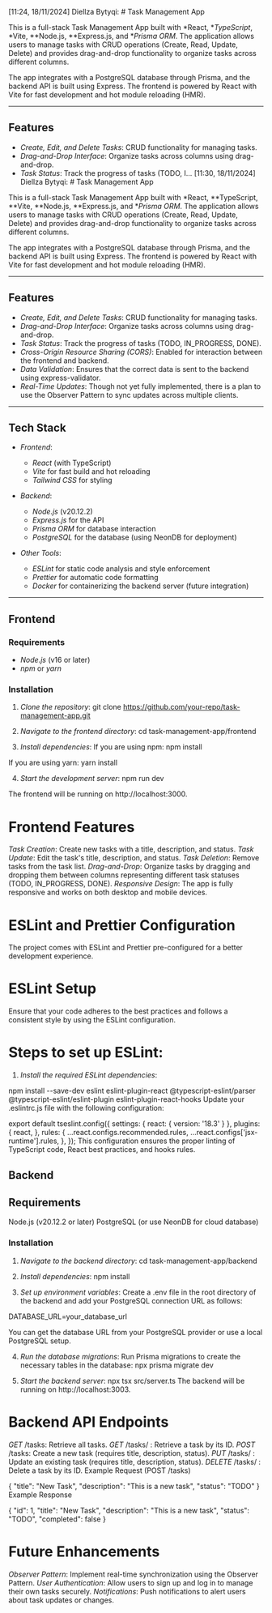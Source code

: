 [11:24, 18/11/2024] Diellza Bytyqi: # Task Management App

This is a full-stack Task Management App built with *React, **TypeScript*, 
*Vite, **Node.js, **Express.js, and **Prisma ORM*.
 The application allows users to manage tasks with CRUD operations 
 (Create, Read, Update, Delete) and provides drag-and-drop functionality
  to organize tasks across different columns.

The app integrates with a PostgreSQL database through Prisma, and the backend API 
is built using Express.
 The frontend is powered by React with Vite for fast development and hot module 
 reloading (HMR).

---

## Features

- *Create, Edit, and Delete Tasks*: CRUD functionality for managing tasks.
- *Drag-and-Drop Interface*: Organize tasks across columns using drag-and-drop.
- *Task Status*: Track the progress of tasks (TODO, I…
[11:30, 18/11/2024] Diellza Bytyqi: # Task Management App

This is a full-stack Task Management App built with *React, **TypeScript, **Vite, **Node.js, **Express.js, and **Prisma ORM*. The application allows users to manage tasks with CRUD operations (Create, Read, Update, Delete) and provides drag-and-drop functionality to organize tasks across different columns.

The app integrates with a PostgreSQL database through Prisma, and the backend API is built using Express. The frontend is powered by React with Vite for fast development and hot module reloading (HMR).

---

## Features

- *Create, Edit, and Delete Tasks*: CRUD functionality for managing tasks.
- *Drag-and-Drop Interface*: Organize tasks across columns using drag-and-drop.
- *Task Status*: Track the progress of tasks (TODO, IN_PROGRESS, DONE).
- *Cross-Origin Resource Sharing (CORS)*: Enabled for interaction between the frontend and backend.
- *Data Validation*: Ensures that the correct data is sent to the backend using express-validator.
- *Real-Time Updates*: Though not yet fully implemented, there is a plan to use the Observer Pattern to sync updates across multiple clients.

---

## Tech Stack

- *Frontend*:
  - *React* (with TypeScript)
  - *Vite* for fast build and hot reloading
  - *Tailwind CSS* for styling

- *Backend*:
  - *Node.js* (v20.12.2)
  - *Express.js* for the API
  - *Prisma ORM* for database interaction
  - *PostgreSQL* for the database (using NeonDB for deployment)

- *Other Tools*:
  - *ESLint* for static code analysis and style enforcement
  - *Prettier* for automatic code formatting
  - *Docker* for containerizing the backend server (future integration)

---

## Frontend

### Requirements

- *Node.js* (v16 or later)
- *npm* or *yarn*

### Installation

1. *Clone the repository*:
git clone https://github.com/your-repo/task-management-app.git

2. *Navigate to the frontend directory*:
cd task-management-app/frontend

3. *Install dependencies*:
If you are using npm:
npm install

If you are using yarn:
yarn install

4. *Start the development server*:
npm run dev

The frontend will be running on http://localhost:3000.

# Frontend Features
*Task Creation*: Create new tasks with a title, description, and status.
*Task Update*: Edit the task's title, description, and status.
*Task Deletion*: Remove tasks from the task list.
*Drag-and-Drop*: Organize tasks by dragging and dropping them between columns representing different task statuses (TODO, IN_PROGRESS, DONE).
*Responsive Design*: The app is fully responsive and works on both desktop and mobile devices.

# ESLint and Prettier Configuration
The project comes with ESLint and Prettier pre-configured for a better development experience.

# ESLint Setup
Ensure that your code adheres to the best practices and follows a consistent style by using the ESLint configuration.

# Steps to set up ESLint:

1. *Install the required ESLint dependencies*:

npm install --save-dev eslint eslint-plugin-react @typescript-eslint/parser @typescript-eslint/eslint-plugin eslint-plugin-react-hooks
Update your .eslintrc.js file with the following configuration:


export default tseslint.config({
  settings: { react: { version: '18.3' } },
  plugins: {
    react,
  },
  rules: {
    ...react.configs.recommended.rules,
    ...react.configs['jsx-runtime'].rules,
  },
});
This configuration ensures the proper linting of TypeScript code, React best practices, and hooks rules.

## Backend

## Requirements

Node.js (v20.12.2 or later)
PostgreSQL (or use NeonDB for cloud database)

### Installation
1. *Navigate to the backend directory*:
cd task-management-app/backend

2. *Install dependencies*:
npm install

3. *Set up environment variables*:
Create a .env file in the root directory of the backend and add your PostgreSQL connection URL as follows:

DATABASE_URL=your_database_url

You can get the database URL from your PostgreSQL provider or use a local PostgreSQL setup.

4. *Run the database migrations*:
Run Prisma migrations to create the necessary tables in the database:
npx prisma migrate dev

5. *Start the backend server*:
npx tsx src/server.ts
The backend will be running on http://localhost:3003.

# Backend API Endpoints
*GET* /tasks: Retrieve all tasks.
*GET* /tasks/
: Retrieve a task by its ID.
*POST* /tasks: Create a new task (requires title, description, status).
*PUT* /tasks/
: Update an existing task (requires title, description, status).
*DELETE* /tasks/
: Delete a task by its ID.
Example Request (POST /tasks)

{
  "title": "New Task",
  "description": "This is a new task",
  "status": "TODO"
}
Example Response

{
  "id": 1,
  "title": "New Task",
  "description": "This is a new task",
  "status": "TODO",
  "completed": false
}
# Future Enhancements
*Observer Pattern*: Implement real-time synchronization using the Observer Pattern.
*User Authentication*: Allow users to sign up and log in to manage their own tasks securely.
*Notifications*: Push notifications to alert users about task updates or changes.